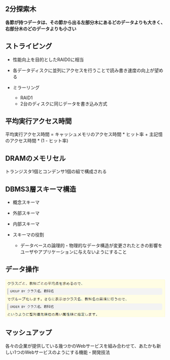 ## 2分探索木
**各節が持つデータは、その節から出る左部分木にあるどのデータよりも大きく、右部分木のどのデータよりも小さい**


## ストライピング
- 性能向上を目的としたRAID0に相当
- 各データディスクに並列にアクセスを行うことで読み書き速度の向上が望める

- ミラーリング
  - RAID1
  - 2台のディスクに同じデータを書き込み方式


## 平均実行アクセス時間
平均実行アクセス時間 = キャッシュメモリのアクセス時間 * ヒット率 + 主記憶のアクセス時間 * (1 - ヒット率)


## DRAMのメモリセル
トランジスタ1個とコンデンサ1個の組で構成される


## DBMS3層スキーマ構造
- 概念スキーマ
- 外部スキーマ
- 内部スキーマ

- スキーマの役割
  - データベースの論理的・物理的なデータ構造が変更されたときの影響をユーザやアプリケーションに与えないようにすること


## データ操作

![picture 1](../../../images/81acade458a2da6a76b869a8f713ac81753eaf5d533d823ff9131fdcb3ba10e9.png)


## マッシュアップ
各々の企業が提供している幾つかのWebサービスを組み合わせて、あたかも新しい1つのWebサービスのようにする機能・開発技法
